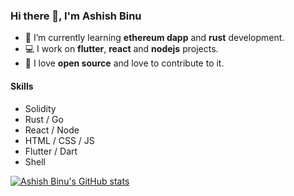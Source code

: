 ### Hi there 👋, I'm Ashish Binu

- 🌱 I’m currently learning **ethereum dapp** and **rust** development.
- 💻 I work on **flutter**, **react** and **nodejs** projects.
- 💙 I love **open source** and love to contribute to it.

#### Skills

* Solidity
* Rust / Go
* React / Node
* HTML / CSS / JS
* Flutter / Dart
* Shell


[![Ashish Binu's GitHub stats](https://github-readme-stats.vercel.app/api?username=ashishbinu)](https://github.com/anuraghazra/github-readme-stats)
